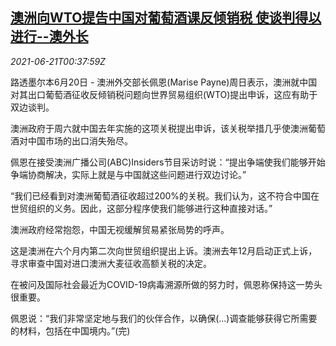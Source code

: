 <!--1624237263000-->
[澳洲向WTO提告中国对葡萄酒课反倾销税 使谈判得以进行--澳外长](https://cn.reuters.com/article/australia-china-wine-0620-sun-idCNKCS2DX012)
------

<div><i>2021-06-21T00:37:59Z</i></div><p>路透墨尔本6月20日 - 澳洲外交部长佩恩(Marise Payne)周日表示，澳洲就中国对其出口葡萄酒征收反倾销税问题向世界贸易组织(WTO)提出申诉，这应有助于双边谈判。</p><p>澳洲政府于周六就中国去年实施的这项关税提出申诉，该关税举措几乎使澳洲葡萄酒对中国市场的出口消失殆尽。</p><p>佩恩在接受澳洲广播公司(ABC)Insiders节目采访时说：“提出争端使我们能够开始争端协商解决，实际上就是与中国就这些问题进行双边讨论。”</p><p>“我们已经看到对澳洲葡萄酒征收超过200%的关税。我们认为，这不符合中国在世贸组织的义务。因此，这部分程序使我们能够进行这种直接对话。”</p><p>澳洲政府经常抱怨，中国无视缓解贸易紧张局势的呼声。</p><p>这是澳洲在六个月内第二次向世贸组织提出上诉。澳洲去年12月启动正式上诉，寻求审查中国对进口澳洲大麦征收高额关税的决定。</p><p>在被问及国际社会最近为COVID-19病毒溯源所做的努力时，佩恩称保持这一势头很重要。</p><p>佩恩说：“我们非常坚定地与我们的伙伴合作，以确保(...)调查能够获得它所需要的材料，包括在中国境内。”(完)</p>
